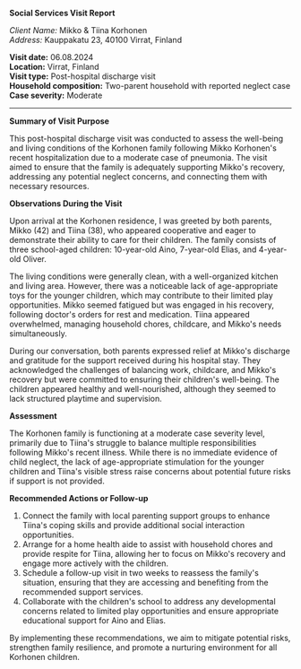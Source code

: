 **Social Services Visit Report**

*Client Name:* Mikko & Tiina Korhonen  
*Address:* Kauppakatu 23, 40100 Virrat, Finland  

**Visit date:** 06.08.2024  
**Location:** Virrat, Finland  
**Visit type:** Post-hospital discharge visit  
**Household composition:** Two-parent household with reported neglect case  
**Case severity:** Moderate

---

**Summary of Visit Purpose**

This post-hospital discharge visit was conducted to assess the well-being and living conditions of the Korhonen family following Mikko Korhonen's recent hospitalization due to a moderate case of pneumonia. The visit aimed to ensure that the family is adequately supporting Mikko's recovery, addressing any potential neglect concerns, and connecting them with necessary resources.

**Observations During the Visit**

Upon arrival at the Korhonen residence, I was greeted by both parents, Mikko (42) and Tiina (38), who appeared cooperative and eager to demonstrate their ability to care for their children. The family consists of three school-aged children: 10-year-old Aino, 7-year-old Elias, and 4-year-old Oliver.

The living conditions were generally clean, with a well-organized kitchen and living area. However, there was a noticeable lack of age-appropriate toys for the younger children, which may contribute to their limited play opportunities. Mikko seemed fatigued but was engaged in his recovery, following doctor's orders for rest and medication. Tiina appeared overwhelmed, managing household chores, childcare, and Mikko's needs simultaneously.

During our conversation, both parents expressed relief at Mikko's discharge and gratitude for the support received during his hospital stay. They acknowledged the challenges of balancing work, childcare, and Mikko's recovery but were committed to ensuring their children's well-being. The children appeared healthy and well-nourished, although they seemed to lack structured playtime and supervision.

**Assessment**

The Korhonen family is functioning at a moderate case severity level, primarily due to Tiina's struggle to balance multiple responsibilities following Mikko's recent illness. While there is no immediate evidence of child neglect, the lack of age-appropriate stimulation for the younger children and Tiina's visible stress raise concerns about potential future risks if support is not provided.

**Recommended Actions or Follow-up**

1. Connect the family with local parenting support groups to enhance Tiina's coping skills and provide additional social interaction opportunities.
2. Arrange for a home health aide to assist with household chores and provide respite for Tiina, allowing her to focus on Mikko's recovery and engage more actively with the children.
3. Schedule a follow-up visit in two weeks to reassess the family's situation, ensuring that they are accessing and benefiting from the recommended support services.
4. Collaborate with the children's school to address any developmental concerns related to limited play opportunities and ensure appropriate educational support for Aino and Elias.

By implementing these recommendations, we aim to mitigate potential risks, strengthen family resilience, and promote a nurturing environment for all Korhonen children.